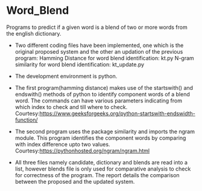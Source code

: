 # Word_Blend
Programs to predict if a given word is a blend of two or more words from the english dictionary.
- Two different coding files have been implemented, one which is the original proposed system and the other an updation of the previous program:
Hamming Distance for word blend identification: kt.py
N-gram similarity for word blend identification: kt_update.py

- The development environment is python.

- The first program(hamming distance) makes use of the startswith() and endswith() methods of python to identify component words of a blend word.
The commands can have various parameters indicating from which index to check and till where to check.
Courtesy:https://www.geeksforgeeks.org/python-startswith-endswidth-function/

- The second program uses the package similarity and imports the ngram module. This program identifies the component words by comparing with index difference upto two values.
Courtesy:https://pythonhosted.org/ngram/ngram.html

- All three files namely candidate, dictionary and blends are read into a list, however blends file is only used for comparative analysis to check for correctness of the program.
The report details the comparison between the proposed and the updated system.
